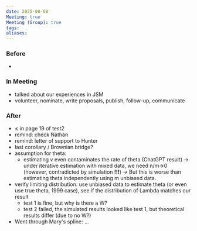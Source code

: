 ```yaml
---
date: 2025-08-08
Meeting: true
Meeting (Group): true
tags: 
aliases:
---
```


### Before
- 

### In Meeting
- talked about our experiences in JSM
- volunteer, nominate, write proposals, publish, follow-up, communicate

### After
- ≤ in page 19 of test2
- remind: check Nathan
- remind: letter of support to Hunter
- last corollary / Brownian bridge?
- assumption for theta:
	- estimating v even contaminates the rate of theta (ChatGPT result) → under iterative estimation with mixed data, we need n/m→0 (however, contradicted by simulation **!!!**) → But this is worse than estimating theta independently using m unbiased data. 
- verify limiting distribution: use unbiased data to estimate theta (or even use true theta, 1999 case), see if the distribution of Lambda matches our result
	- test 1 is fine, but why is there a W?
	- test 2 failed, the simulated results looked like test 1, but theoretical results differ (due to no W?)
- Went through Mary's spline: ...
